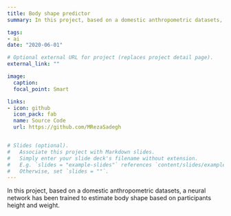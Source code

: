 ```yaml
---
title: Body shape predictor
summary: In this project, based on a domestic anthropometric datasets, a neural network has been trained to estimate body shape based on participants height and weight.

tags:
- ai
date: "2020-06-01"

# Optional external URL for project (replaces project detail page).
external_link: ""

image:
  caption:
  focal_point: Smart

links:
- icon: github
  icon_pack: fab
  name: Source Code
  url: https://github.com/MRezaSadegh


# Slides (optional).
#   Associate this project with Markdown slides.
#   Simply enter your slide deck's filename without extension.
#   E.g. `slides = "example-slides"` references `content/slides/example-slides.md`.
#   Otherwise, set `slides = ""`.
---
```


In this project, based on a domestic anthropometric datasets, a neural network has been trained to estimate body shape based on participants height and weight.
